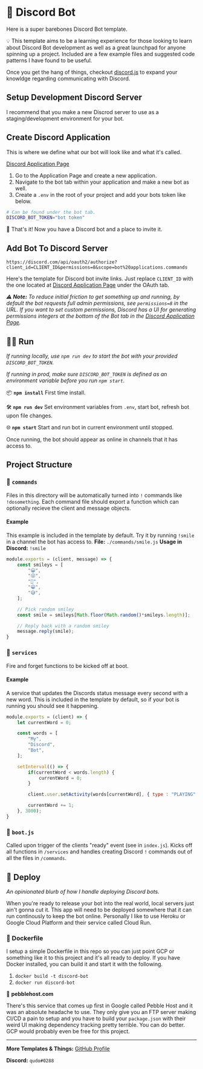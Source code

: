 # 🤖 Discord Bot
Here is a super barebones Discord Bot template. 

💡 This template aims to be a learning experience for those looking to learn about Discord Bot development as well as a great launchpad for anyone spinning up a project. Included are a few example files and suggested code patterns I have found to be useful.


Once you get the hang of things, checkout [discord.js](https://discord.js.org/#/docs/main/stable/general/welcome) to expand your knowldge regarding communicating with Discord.

## Setup Development Discord Server
I recommend that you make a new Discrod server to use as a staging/development environment for your bot.

## Create Discord Application 
This is where we define what our bot will look like and what it's called.

[Discord Application Page](https://discord.com/developers/applications/)

1. Go to the Application Page and create a new application.
2. Navigate to the bot tab within your application and make a new bot as well.
3. Create a `.env` in the root of your project and add your bots token like below. 

```bash
# Can be found under the bot tab.
DISCORD_BOT_TOKEN="bot token"
```

🎉 That's it! Now you have a Discord bot and a place to invite it.

## Add Bot To Discord Server

`https://discord.com/api/oauth2/authorize?client_id=CLIENT_ID&permissions=8&scope=bot%20applications.commands`

Here's the template for Discord bot invite links. Just replace `CLIENT_ID` with the one located at [Discord Application Page](https://discord.com/developers/applications/) under the OAuth tab.

***⚠️ Note:** To reduce initial friction to get something up and running, by default the bot requests full admin permissions, see `permissions=8` in the URL. If you want to set custom permissions, Discord has a UI for generating permissions integers at the bottom of the Bot tab in the [Discord Application Page](https://discord.com/developers/applications/).*

## 🏃‍♂️ Run
*If running locally, use `npm run dev` to start the bot with your provided `DISCORD_BOT_TOKEN`.*

*If running in prod, make sure `DISCORD_BOT_TOKEN` is defined as an environment variable before you run `npm start`.*

📦 **`npm install`** First time install.

🛠 **`npm run dev`** Set environment variables from `.env`, start bot, refresh bot upon file changes.

🌐 **`npm start`** Start and run bot in current environment until stopped.

Once running, the bot should appear as online in channels that it has access to.

## Project Structure
### 📁 `commands`
Files in this directory will be automatically turned into `!` commands like `!dosomething`. Each command file should export a function which can optionally recieve the client and message objects. 

#### Example
This example is included in the template by default. Try it by running `!smile` in a channel the bot has access to.
**File:** `./commands/smile.js`
**Usage in Discord:** `!smile`
```javascript
module.exports = (client, message) => {
    const smileys = [
        "😀",
        "😜",
        "🤪",
        "😁",
        "😅",
    ];

    // Pick random smiley
    const smile = smileys[Math.floor(Math.random()*smileys.length)];

    // Reply back with a random smiley
    message.reply(smile);
}
```

### 📁 `services`
Fire and forget functions to be kicked off at boot.

#### Example
A service that updates the Discords status message every second with a new word. This is included in the template by default, so if your bot is running you should see it happening. 

```javascript
module.exports = (client) => {
    let currentWord = 0;

    const words = [
        "My",
        "Discord",
        "Bot",
    ];

    setInterval(() => {
        if(currentWord < words.length) {
            currentWord = 0;
        }

        client.user.setActivity(words[currentWord], { type : "PLAYING" });

        currentWord += 1;
    }, 3000);
}
```

### 👢 `boot.js`
Called upon trigger of the clients "ready" event (see in `index.js`). Kicks off all functions in `/services`  and handles creating Discord `!` commands out of all the files in `/commands`.

## 🚀 Deploy
*An opinionated blurb of how I handle deploying Discord bots.*

When you're ready to release your bot into the real world, local servers just ain't gonna cut it. This app will need to be deployed somewhere that it can run continously to keep the bot online. Personally I like to use Heroku or Google Cloud Platform and their service called Cloud Run.

### 🐳 Dockerfile
I setup a simple Dockerfile in this repo so you can just point GCP or something like it to this project and it's all ready to deploy. If you have Docker installed, you can build it and start it with the following.
1. `docker build -t discord-bot`
2. `docker run discord-bot`

🚩 **pebblehost.com**

There's this service that comes up first in Google called Pebble Host and it was an absolute headache to use. They only give you an FTP server making CI/CD a pain to setup and you have to build your `package.json` with their weird UI making dependency tracking pretty terrible. You can do better. GCP would probably even be free for this project.

<hr />

**More Templates & Things:** [GitHub Profile](https://github.com/qudo-code)

**Discord:** `qudo#0288`

